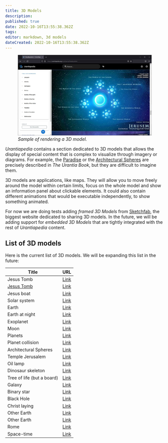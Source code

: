 ```yaml
---
title: 3D Models
description:
published: true
date: 2022-10-16T13:55:38.362Z
tags:
editor: markdown, 3d models
dateCreated: 2022-10-16T13:55:38.362Z
---
```


<figure id="Sample_fig_5" class="image urantiapedia">
<img src="/image/help/sample_page_3d.jpg">
<figcaption><em> Sample of rendering a 3D model.</em></figcaption>
</figure>

_Urantiapedia_ contains a section dedicated to 3D models that allows the display of special content that is complex to visualize through imagery or diagrams. For example, the [Paradise](/en/topic/Paradise) or the [Architectural Spheres](/en/topic/architectural_spheres) are precisely described in _The Urantia Book_, but they are difficult to imagine them.

3D models are applications, like maps. They will allow you to move freely around the model within certain limits, focus on the whole model and show an information panel about clickable elements. It could also contain different animations that would be executable independently, to show something animated.

For now we are doing tests adding _framed 3D Models_ from [Sketchfab](https://sketchfab.com/), the biggest website dedicated to sharing 3D models. In the future, we will be adding support for _embedded 3D Models_ that are tightly integrated with the rest of _Urantiapedia_ content.

## List of 3D models

Here is the current list of 3D models. We will be expanding this list in the future:

| Title                                  | URL                                                                                                        |
| --------------------------             | ---------------------------------------------------------------------------------------------------------- |
| Jesus Tomb                             | [Link](https://sketchfab.com/3d-models/tumba-de-jesustomb-of-jesus-e9c096128e0940ecb6baee63d416f09a)              |
| [Jesus Tomb](/en/3dmodel/Jesus_tomb_2) | [Link](https://sketchfab.com/3d-models/jesus-resurrection-319fbee72f7a44458d6258b4a5c0b60f)                       |
| Jesus boat                             | [Link](https://sketchfab.com/3d-models/barca-de-jesusjesus-boat-1838bc41b0a444a5b7980f8143e7207b)                 |
| Solar system                           | [Link](https://sketchfab.com/3d-models/sistema-solarsolar-system-4bdea06e65994ce58a8d43cec567251c)                |
| Earth                                  | [Link](https://sketchfab.com/3d-models/earth-planet-model-cb680d38bee541a5ab4ef331e323fa2d)                       |
| Earth at night                         | [Link](https://sketchfab.com/3d-models/planet-earth-at-night-976f613d266648928c3881b6728ee1ec)                    |
| Exoplanet                              | [Link](https://sketchfab.com/3d-models/exo-planet-tetra-xc-120-9-4ef7e65080bb41639e2d80d62867fbeb)                |
| Moon                                   | [Link](https://sketchfab.com/3d-models/moon-fc1e78cfc65549c6a49e88ba599b7901)                                     |
| Planets                                | [Link](https://sketchfab.com/baxterbaxter/collections/planets-82b7abd4e0644304b65fdc5af7d0aa72)                   |
| Planet collision                       | [Link](https://sketchfab.com/3d-models/twin-world-delta-exploration-7275f84a809e4b6ba6b7c02ebefa68db)             |
| Architectural Spheres                  | [Link](https://sketchfab.com/3d-models/moons-heart-station-fc9c7d8de67c4cafa116fa3342eadb07)                      |
| Temple Jerusalem                       | [Link](https://sketchfab.com/3d-models/temple-of-jerusalem-a7f30ea386d14efc9ed91acd2f4c6e84)                      |
| Oil lamp                               | [Link](https://sketchfab.com/3d-models/lampara-de-aceiteoil-lamp-ddf2c5c86fea4debba0a3fbfcd4a6695)                |
| Dinosaur skeleton                      | [Link](https://sketchfab.com/3d-models/esqueleto-de-dinosauriodinosaur-eskeleton-9752375969f046d584b0703b68c16be8)|
| Tree of life (but a board)             | [Link](https://sketchfab.com/3d-models/el-arbol-de-la-vidathe-tree-of-life-a5f9e198fb184781a97120beb038c89f)      |
| Galaxy                                 | [Link](https://sketchfab.com/3d-models/need-some-space-d6521362b37b48e3a82bce4911409303)                          |
| Binary star                            | [Link](https://sketchfab.com/3d-models/low-mass-x-ray-binary-lmxb-5bcff94396d34cca9209f2177a110d42)               |
| Black Hole                             | [Link](https://sketchfab.com/3d-models/blackhole-74cbeaeae2174a218fe9455d77902b5c)                                |
| Christ laying                          | [Link](https://sketchfab.com/3d-models/cristo-yacente-recumbent-christ-50702eb4422140f79346a3fcb7b14d15)          |
| Other Earth                            | [Link](https://sketchfab.com/3d-models/earth-like-3cc8fb92638b4395b5746ecf3c58c6bd)                               |
| Other Earth                            | [Link](https://sketchfab.com/3d-models/kepler-452b-fa77ec86529e4591b50234946d2f147b)                              |
| Rome                                   | [Link](https://sketchfab.com/3d-models/rome-0304c6618b984328a6829d474b6e87b4)                                     |
| Space-time                             | [Link](https://sketchfab.com/3d-models/gravity-bending-space-time-749a8acac04049a89dc8d02054a02ee8)               |